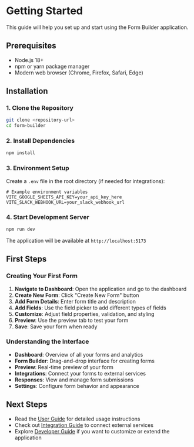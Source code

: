
# Getting Started

This guide will help you set up and start using the Form Builder application.

## Prerequisites

- Node.js 18+ 
- npm or yarn package manager
- Modern web browser (Chrome, Firefox, Safari, Edge)

## Installation

### 1. Clone the Repository

```bash
git clone <repository-url>
cd form-builder
```

### 2. Install Dependencies

```bash
npm install
```

### 3. Environment Setup

Create a `.env` file in the root directory (if needed for integrations):

```env
# Example environment variables
VITE_GOOGLE_SHEETS_API_KEY=your_api_key_here
VITE_SLACK_WEBHOOK_URL=your_slack_webhook_url
```

### 4. Start Development Server

```bash
npm run dev
```

The application will be available at `http://localhost:5173`

## First Steps

### Creating Your First Form

1. **Navigate to Dashboard**: Open the application and go to the dashboard
2. **Create New Form**: Click "Create New Form" button
3. **Add Form Details**: Enter form title and description
4. **Add Fields**: Use the field picker to add different types of fields
5. **Customize**: Adjust field properties, validation, and styling
6. **Preview**: Use the preview tab to test your form
7. **Save**: Save your form when ready

### Understanding the Interface

- **Dashboard**: Overview of all your forms and analytics
- **Form Builder**: Drag-and-drop interface for creating forms
- **Preview**: Real-time preview of your form
- **Integrations**: Connect your forms to external services
- **Responses**: View and manage form submissions
- **Settings**: Configure form behavior and appearance

## Next Steps

- Read the [User Guide](./user-guide.md) for detailed usage instructions
- Check out [Integration Guide](./integration-guide.md) to connect external services
- Explore [Developer Guide](./developer-guide.md) if you want to customize or extend the application
